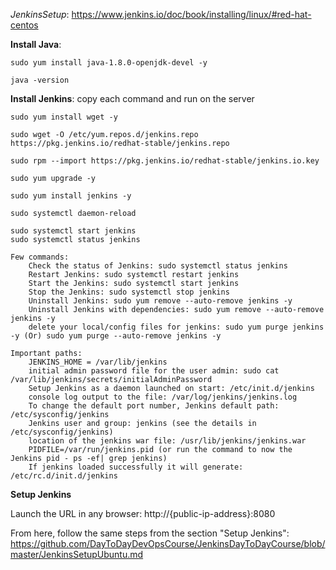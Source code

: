 *JenkinsSetup*: https://www.jenkins.io/doc/book/installing/linux/#red-hat-centos

**Install Java**:

    sudo yum install java-1.8.0-openjdk-devel -y
    
    java -version
    
**Install Jenkins**: copy each command and run on the server

    sudo yum install wget -y
    
    sudo wget -O /etc/yum.repos.d/jenkins.repo https://pkg.jenkins.io/redhat-stable/jenkins.repo
    
    sudo rpm --import https://pkg.jenkins.io/redhat-stable/jenkins.io.key
    
    sudo yum upgrade -y
    
    sudo yum install jenkins -y
    
    sudo systemctl daemon-reload
    
    sudo systemctl start jenkins
    sudo systemctl status jenkins
    
    Few commands:
        Check the status of Jenkins: sudo systemctl status jenkins
        Restart Jenkins: sudo systemctl restart jenkins
        Start the Jenkins: sudo systemctl start jenkins
        Stop the Jenkins: sudo systemctl stop jenkins
        Uninstall Jenkins: sudo yum remove --auto-remove jenkins -y
        Uninstall Jenkins with dependencies: sudo yum remove --auto-remove jenkins -y
        delete your local/config files for jenkins: sudo yum purge jenkins -y (Or) sudo yum purge --auto-remove jenkins -y

    Important paths:
        JENKINS_HOME = /var/lib/jenkins
        initial admin password file for the user admin: sudo cat /var/lib/jenkins/secrets/initialAdminPassword
        Setup Jenkins as a daemon launched on start: /etc/init.d/jenkins
        console log output to the file: /var/log/jenkins/jenkins.log
        To change the default port number, Jenkins default path: /etc/sysconfig/jenkins
        Jenkins user and group: jenkins (see the details in  /etc/sysconfig/jenkins)
        location of the jenkins war file: /usr/lib/jenkins/jenkins.war
        PIDFILE=/var/run/jenkins.pid (or run the command to now the Jenkins pid - ps -ef| grep jenkins)
        If jenkins loaded successfully it will generate: /etc/rc.d/init.d/jenkins
        
 
**Setup Jenkins**

Launch the URL in any browser: http://{public-ip-address}:8080
    
From here, follow the same steps from the section "Setup Jenkins":  https://github.com/DayToDayDevOpsCourse/JenkinsDayToDayCourse/blob/master/JenkinsSetupUbuntu.md
